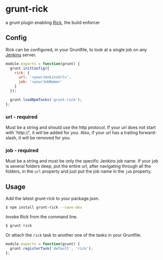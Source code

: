 grunt-rick
==========

a grunt plugin enabling [Rick](https://github.com/mikeholm/rick), the build enforcer

## Config

Rick can be configured, in your Gruntfile, to look at a single job on any [Jenkins](http://jenkins-ci.org/) server.

```js
module.exports = function(grunt) {
  grunt.initConfig({
    rick: {
      url: '<yourJenkinsUrl>',
      job: '<yourJobName>'
    }
  });

  grunt.loadNpmTasks('grunt-rick');
};
```

### url - required

Must be a string and should use the http protocol. If your url does not start with 'http://', it will be added for you. Also, if your url has a trailing forward-slash, it will be removed for you.

### job - required

Must be a string and must be only the specific Jenkins job name. If your job is several folders deep, put the entire url, after navigating through all the folders, in the `url` property and just put the job name in the `job` property.

## Usage

Add the latest grunt-rick to your package.json.

```bash
$ npm install grunt-rick --save-dev
```

Invoke Rick from the command line.

```bash
$ grunt rick
```

Or attach the `rick` task to another one of the tasks in your Gruntfile.

```js
module.exports = function(grunt) {
  grunt.registerTask('default', 'rick');
};
```

